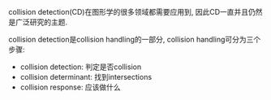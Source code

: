 collision detection(CD)在图形学的很多领域都需要应用到, 因此CD一直并且仍然是广泛研究的主题.  

collision detection是collision handling的一部分, collision handling可分为三个步骤:
- collision detection: 判定是否collision
- collision determinant: 找到intersections
- collision response: 应该做什么 